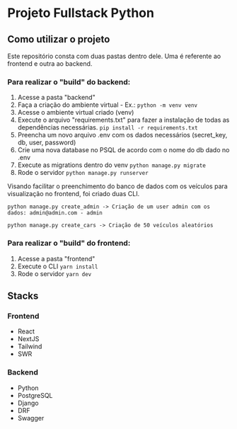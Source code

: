 # Projeto Fullstack Python

## Como utilizar o projeto

Este repositório consta com duas pastas dentro dele. Uma é referente ao frontend e outra ao backend.

### Para realizar o "build" do backend:

 1. Acesse a pasta "backend"
 2. Faça a criação do ambiente virtual - Ex.: `python -m venv venv`
 3. Acesse o ambiente virtual criado (venv)
 4. Execute o arquivo "requirements.txt" para fazer a instalação de todas as dependências necessárias. `pip install -r requirements.txt`
 5. Preencha um novo arquivo .env com os dados necessários (secret_key, db, user, password)
 6. Crie uma nova database no PSQL de acordo com o nome do db dado no .env
 7. Execute as migrations dentro do venv `python manage.py migrate`
 8. Rode o servidor `python manage.py runserver`

Visando facilitar o preenchimento do banco de dados com os veículos para visualização no frontend, foi criado duas CLI.

    python manage.py create_admin -> Criação de um user admin com os dados: admin@admin.com - admin
   
    python manage.py create_cars -> Criação de 50 veículos aleatórios
   
### Para realizar o "build" do frontend:
 1. Acesse a pasta "frontend"
 2. Execute o CLI `yarn install`
 3. Rode o servidor `yarn dev`
 
## Stacks
### Frontend

 - React
 - NextJS
 - Tailwind
 - SWR

### Backend

 - Python
 - PostgreSQL
 - Django
 - DRF
 - Swagger
